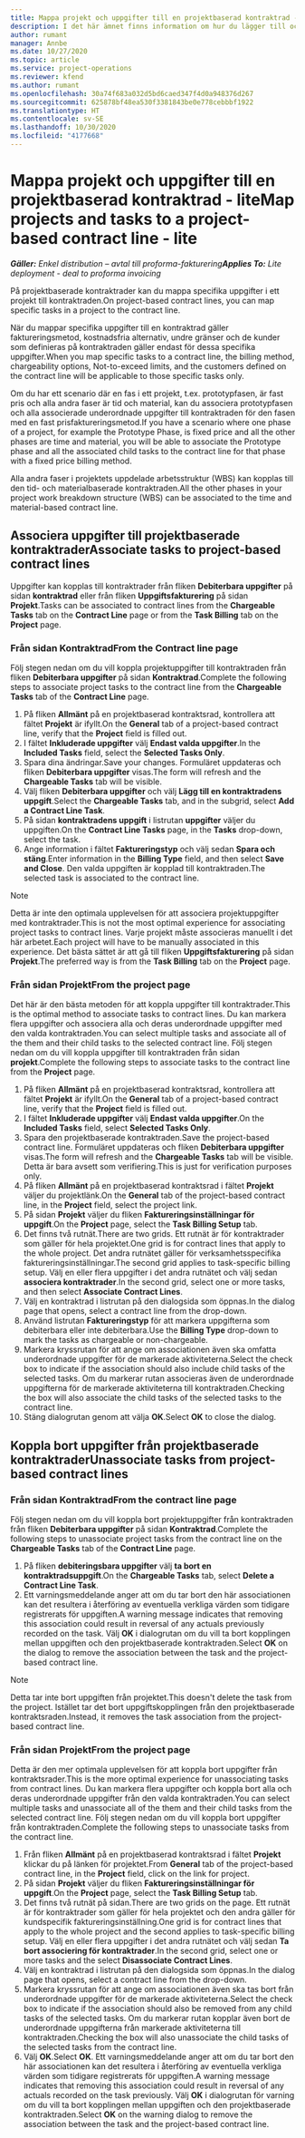 ```yaml
---
title: Mappa projekt och uppgifter till en projektbaserad kontraktrad - lite
description: I det här ämnet finns information om hur du lägger till och tar bort projekt och uppgifter på en kontraktrad.
author: rumant
manager: Annbe
ms.date: 10/27/2020
ms.topic: article
ms.service: project-operations
ms.reviewer: kfend
ms.author: rumant
ms.openlocfilehash: 30a74f683a032d5bd6caed347f4d0a948376d267
ms.sourcegitcommit: 625878bf48ea530f3381843be0e778cebbbf1922
ms.translationtype: HT
ms.contentlocale: sv-SE
ms.lasthandoff: 10/30/2020
ms.locfileid: "4177668"
---
```

# <a name="map-projects-and-tasks-to-a-project-based-contract-line---lite"></a><span data-ttu-id="29a03-103">Mappa projekt och uppgifter till en projektbaserad kontraktrad - lite</span><span class="sxs-lookup"><span data-stu-id="29a03-103">Map projects and tasks to a project-based contract line - lite</span></span>

<span data-ttu-id="29a03-104">_**Gäller:** Enkel distribution – avtal till proforma-fakturering_</span><span class="sxs-lookup"><span data-stu-id="29a03-104">_**Applies To:** Lite deployment - deal to proforma invoicing_</span></span>

<span data-ttu-id="29a03-105">På projektbaserade kontraktrader kan du mappa specifika uppgifter i ett projekt till kontraktraden.</span><span class="sxs-lookup"><span data-stu-id="29a03-105">On project-based contract lines, you can map specific tasks in a project to the contract line.</span></span>

<span data-ttu-id="29a03-106">När du mappar specifika uppgifter till en kontraktrad gäller faktureringsmetod, kostnadsfria alternativ, undre gränser och de kunder som definieras på kontraktraden gäller endast för dessa specifika uppgifter.</span><span class="sxs-lookup"><span data-stu-id="29a03-106">When you map specific tasks to a contract line, the billing method, chargeability options, Not-to-exceed limits, and the customers defined on the contract line will be applicable to those specific tasks only.</span></span>

<span data-ttu-id="29a03-107">Om du har ett scenario där en fas i ett projekt, t.ex. prototypfasen, är fast pris och alla andra faser är tid och material, kan du associera prototypfasen och alla associerade underordnade uppgifter till kontraktraden för den fasen med en fast prisfaktureringsmetod.</span><span class="sxs-lookup"><span data-stu-id="29a03-107">If you have a scenario where one phase of a project, for example the Prototype Phase, is fixed price and all the other phases are time and material, you will be able to associate the Prototype phase and all the associated child tasks to the contract line for that phase with a fixed price billing method.</span></span>

<span data-ttu-id="29a03-108">Alla andra faser i projektets uppdelade arbetsstruktur (WBS) kan kopplas till den tid- och materialbaserade kontraktraden.</span><span class="sxs-lookup"><span data-stu-id="29a03-108">All the other phases in your project work breakdown structure (WBS) can be associated to the time and material-based contract line.</span></span>

## <a name="associate-tasks-to-project-based-contract-lines"></a><span data-ttu-id="29a03-109">Associera uppgifter till projektbaserade kontraktrader</span><span class="sxs-lookup"><span data-stu-id="29a03-109">Associate tasks to project-based contract lines</span></span>

<span data-ttu-id="29a03-110">Uppgifter kan kopplas till kontraktrader från fliken **Debiterbara uppgifter** på sidan **kontraktrad** eller från fliken **Uppgiftsfakturering** på sidan **Projekt**.</span><span class="sxs-lookup"><span data-stu-id="29a03-110">Tasks can be associated to contract lines from the **Chargeable Tasks** tab on the **Contract Line** page or from the **Task Billing** tab on the **Project** page.</span></span>

### <a name="from-the-contract-line-page"></a><span data-ttu-id="29a03-111">Från sidan Kontraktrad</span><span class="sxs-lookup"><span data-stu-id="29a03-111">From the Contract line page</span></span>

<span data-ttu-id="29a03-112">Följ stegen nedan om du vill koppla projektuppgifter till kontraktraden från fliken **Debiterbara uppgifter** på sidan **Kontraktrad**.</span><span class="sxs-lookup"><span data-stu-id="29a03-112">Complete the following steps to associate project tasks to the contract line from the **Chargeable Tasks** tab of the **Contract Line** page.</span></span>

1. <span data-ttu-id="29a03-113">På fliken **Allmänt** på en projektbaserad kontraktsrad, kontrollera att fältet **Projekt** är ifyllt.</span><span class="sxs-lookup"><span data-stu-id="29a03-113">On the **General** tab of a project-based contract line, verify that the **Project** field is filled out.</span></span>
2. <span data-ttu-id="29a03-114">I fältet **Inkluderade uppgifter** välj **Endast valda uppgifter**.</span><span class="sxs-lookup"><span data-stu-id="29a03-114">In the **Included Tasks** field, select the **Selected Tasks Only**.</span></span>
3. <span data-ttu-id="29a03-115">Spara dina ändringar.</span><span class="sxs-lookup"><span data-stu-id="29a03-115">Save your changes.</span></span> <span data-ttu-id="29a03-116">Formuläret uppdateras och fliken **Debiterbara uppgifter** visas.</span><span class="sxs-lookup"><span data-stu-id="29a03-116">The form will refresh and the **Chargeable Tasks** tab will be visible.</span></span>
4. <span data-ttu-id="29a03-117">Välj fliken **Debiterbara uppgifter** och välj **Lägg till en kontraktradens uppgift**.</span><span class="sxs-lookup"><span data-stu-id="29a03-117">Select the **Chargeable Tasks** tab, and in the subgrid, select **Add a Contract Line Task**.</span></span>
5. <span data-ttu-id="29a03-118">På sidan **kontraktradens uppgift** i listrutan **uppgifter** väljer du uppgiften.</span><span class="sxs-lookup"><span data-stu-id="29a03-118">On the **Contract Line Tasks** page, in the **Tasks** drop-down, select the task.</span></span> 
6. <span data-ttu-id="29a03-119">Ange information i fältet **Faktureringstyp** och välj sedan **Spara och stäng**.</span><span class="sxs-lookup"><span data-stu-id="29a03-119">Enter information in the **Billing Type** field, and then select **Save and Close**.</span></span> <span data-ttu-id="29a03-120">Den valda uppgiften är kopplad till kontraktraden.</span><span class="sxs-lookup"><span data-stu-id="29a03-120">The selected task is associated to the contract line.</span></span>

> [!NOTE]
> <span data-ttu-id="29a03-121">Detta är inte den optimala upplevelsen för att associera projektuppgifter med kontraktrader.</span><span class="sxs-lookup"><span data-stu-id="29a03-121">This is not the most optimal experience for associating project tasks to contract lines.</span></span> <span data-ttu-id="29a03-122">Varje projekt måste associeras manuellt i det här arbetet.</span><span class="sxs-lookup"><span data-stu-id="29a03-122">Each project will have to be manually associated in this experience.</span></span> <span data-ttu-id="29a03-123">Det bästa sättet är att gå till fliken **Uppgiftsfakturering** på sidan **Projekt**.</span><span class="sxs-lookup"><span data-stu-id="29a03-123">The preferred way is from the **Task Billing** tab on the **Project** page.</span></span>

### <a name="from-the-project-page"></a><span data-ttu-id="29a03-124">Från sidan Projekt</span><span class="sxs-lookup"><span data-stu-id="29a03-124">From the project page</span></span>

<span data-ttu-id="29a03-125">Det här är den bästa metoden för att koppla uppgifter till kontraktrader.</span><span class="sxs-lookup"><span data-stu-id="29a03-125">This is the optimal method to associate tasks to contract lines.</span></span> <span data-ttu-id="29a03-126">Du kan markera flera uppgifter och associera alla och deras underordnade uppgifter med den valda kontraktraden.</span><span class="sxs-lookup"><span data-stu-id="29a03-126">You can select multiple tasks and associate all of the them and their child tasks to the selected contract line.</span></span> <span data-ttu-id="29a03-127">Följ stegen nedan om du vill koppla uppgifter till kontraktraden från sidan **projekt**.</span><span class="sxs-lookup"><span data-stu-id="29a03-127">Complete the following steps to associate tasks to the contract line from the **Project** page.</span></span>

1. <span data-ttu-id="29a03-128">På fliken **Allmänt** på en projektbaserad kontraktsrad, kontrollera att fältet **Projekt** är ifyllt.</span><span class="sxs-lookup"><span data-stu-id="29a03-128">On the **General** tab of a project-based contract line, verify that the **Project** field is filled out.</span></span>
2. <span data-ttu-id="29a03-129">I fältet **Inkluderade uppgifter** välj **Endast valda uppgifter**.</span><span class="sxs-lookup"><span data-stu-id="29a03-129">On the **Included Tasks** field, select **Selected Tasks Only**.</span></span>
3. <span data-ttu-id="29a03-130">Spara den projektbaserade kontraktraden.</span><span class="sxs-lookup"><span data-stu-id="29a03-130">Save the project-based contract line.</span></span> <span data-ttu-id="29a03-131">Formuläret uppdateras och fliken **Debiterbara uppgifter** visas.</span><span class="sxs-lookup"><span data-stu-id="29a03-131">The form will refresh and the **Chargeable Tasks** tab will be visible.</span></span> <span data-ttu-id="29a03-132">Detta är bara avsett som verifiering.</span><span class="sxs-lookup"><span data-stu-id="29a03-132">This is just for verification purposes only.</span></span>
4. <span data-ttu-id="29a03-133">På fliken **Allmänt** på en projektbaserad kontraktsrad i fältet **Projekt** väljer du projektlänk.</span><span class="sxs-lookup"><span data-stu-id="29a03-133">On the **General** tab of the project-based contract line, in the **Project** field, select the project link.</span></span>
5. <span data-ttu-id="29a03-134">På sidan **Projekt** väljer du fliken **Faktureringsinställningar för uppgift**.</span><span class="sxs-lookup"><span data-stu-id="29a03-134">On the **Project** page, select the **Task Billing Setup** tab.</span></span>
6. <span data-ttu-id="29a03-135">Det finns två rutnät.</span><span class="sxs-lookup"><span data-stu-id="29a03-135">There are two grids.</span></span> <span data-ttu-id="29a03-136">Ett rutnät är för kontraktrader som gäller för hela projektet.</span><span class="sxs-lookup"><span data-stu-id="29a03-136">One grid is for contract lines that apply to the whole project.</span></span> <span data-ttu-id="29a03-137">Det andra rutnätet gäller för verksamhetsspecifika faktureringsinställningar.</span><span class="sxs-lookup"><span data-stu-id="29a03-137">The second grid applies to task-specific billing setup.</span></span> <span data-ttu-id="29a03-138">Välj en eller flera uppgifter i det andra rutnätet och välj sedan **associera kontraktrader**.</span><span class="sxs-lookup"><span data-stu-id="29a03-138">In the second grid, select one or more tasks, and then select **Associate Contract Lines**.</span></span>
7. <span data-ttu-id="29a03-139">Välj en kontraktrad i listrutan på den dialogsida som öppnas.</span><span class="sxs-lookup"><span data-stu-id="29a03-139">In the dialog page that opens, select a contract line from the drop-down.</span></span>
8. <span data-ttu-id="29a03-140">Använd listrutan **Faktureringstyp** för att markera uppgifterna som debiterbara eller inte debiterbara.</span><span class="sxs-lookup"><span data-stu-id="29a03-140">Use the **Billing Type** drop-down to mark the tasks as chargeable or non-chargeable.</span></span>
9. <span data-ttu-id="29a03-141">Markera kryssrutan för att ange om associationen även ska omfatta underordnade uppgifter för de markerade aktiviteterna.</span><span class="sxs-lookup"><span data-stu-id="29a03-141">Select the check box to indicate if the association should also include child tasks of the selected tasks.</span></span> <span data-ttu-id="29a03-142">Om du markerar rutan associeras även de underordnade uppgifterna för de markerade aktiviteterna till kontraktraden.</span><span class="sxs-lookup"><span data-stu-id="29a03-142">Checking the box will also associate the child tasks of the selected tasks to the contract line.</span></span>
10. <span data-ttu-id="29a03-143">Stäng dialogrutan genom att välja **OK**.</span><span class="sxs-lookup"><span data-stu-id="29a03-143">Select **OK** to close the dialog.</span></span>

## <a name="unassociate-tasks-from-project-based-contract-lines"></a><span data-ttu-id="29a03-144">Koppla bort uppgifter från projektbaserade kontraktrader</span><span class="sxs-lookup"><span data-stu-id="29a03-144">Unassociate tasks from project-based contract lines</span></span>

### <a name="from-the-contract-line-page"></a><span data-ttu-id="29a03-145">Från sidan Kontraktrad</span><span class="sxs-lookup"><span data-stu-id="29a03-145">From the contract line page</span></span>

<span data-ttu-id="29a03-146">Följ stegen nedan om du vill koppla bort projektuppgifter från kontraktraden från fliken **Debiterbara uppgifter** på sidan **Kontraktrad**.</span><span class="sxs-lookup"><span data-stu-id="29a03-146">Complete the following steps to unassociate project tasks from the contract line on the **Chargeable Tasks** tab of the **Contract Line** page.</span></span>

1. <span data-ttu-id="29a03-147">På fliken **debiteringsbara uppgifter** välj **ta bort en kontraktradsuppgift**.</span><span class="sxs-lookup"><span data-stu-id="29a03-147">On the **Chargeable Tasks** tab, select **Delete a Contract Line Task**.</span></span>
2. <span data-ttu-id="29a03-148">Ett varningsmeddelande anger att om du tar bort den här associationen kan det resultera i återföring av eventuella verkliga värden som tidigare registrerats för uppgiften.</span><span class="sxs-lookup"><span data-stu-id="29a03-148">A warning message indicates that removing this association could result in reversal of any actuals previously recorded on the task.</span></span> <span data-ttu-id="29a03-149">Välj **OK** i dialogrutan om du vill ta bort kopplingen mellan uppgiften och den projektbaserade kontraktraden.</span><span class="sxs-lookup"><span data-stu-id="29a03-149">Select **OK** on the dialog to remove the association between the task and the project-based contract line.</span></span> 

> [!NOTE]
> <span data-ttu-id="29a03-150">Detta tar inte bort uppgiften från projektet.</span><span class="sxs-lookup"><span data-stu-id="29a03-150">This doesn't delete the task from the project.</span></span> <span data-ttu-id="29a03-151">Istället tar det bort uppgiftskopplingen från den projektbaserade kontraktsraden.</span><span class="sxs-lookup"><span data-stu-id="29a03-151">Instead, it removes the task association from the project-based contract line.</span></span>

### <a name="from-the-project-page"></a><span data-ttu-id="29a03-152">Från sidan Projekt</span><span class="sxs-lookup"><span data-stu-id="29a03-152">From the project page</span></span>

<span data-ttu-id="29a03-153">Detta är den mer optimala upplevelsen för att koppla bort uppgifter från kontraktsrader.</span><span class="sxs-lookup"><span data-stu-id="29a03-153">This is the more optimal experience for unassociating tasks from contract lines.</span></span> <span data-ttu-id="29a03-154">Du kan markera flera uppgifter och koppla bort alla och deras underordnade uppgifter från den valda kontraktraden.</span><span class="sxs-lookup"><span data-stu-id="29a03-154">You can select multiple tasks and unassociate all of the them and their child tasks from the selected contract line.</span></span> <span data-ttu-id="29a03-155">Följ stegen nedan om du vill koppla bort uppgifter från kontraktraden.</span><span class="sxs-lookup"><span data-stu-id="29a03-155">Complete the following steps to unassociate tasks from the contract line.</span></span>

1. <span data-ttu-id="29a03-156">Från fliken **Allmänt** på en projektbaserad kontraktsrad i fältet **Projekt** klickar du på länken för projektet.</span><span class="sxs-lookup"><span data-stu-id="29a03-156">From **General** tab of the project-based contract line, in the **Project** field, click on the link for project.</span></span>
2. <span data-ttu-id="29a03-157">På sidan **Projekt** väljer du fliken **Faktureringsinställningar för uppgift**.</span><span class="sxs-lookup"><span data-stu-id="29a03-157">On the **Project** page, select the **Task Billing Setup** tab.</span></span>
3. <span data-ttu-id="29a03-158">Det finns två rutnät på sidan.</span><span class="sxs-lookup"><span data-stu-id="29a03-158">There are two grids on the page.</span></span> <span data-ttu-id="29a03-159">Ett rutnät är för kontraktrader som gäller för hela projektet och den andra gäller för kundspecifik faktureringsinställning.</span><span class="sxs-lookup"><span data-stu-id="29a03-159">One grid is for contract lines that apply to the whole project and the second applies to task-specific billing setup.</span></span> <span data-ttu-id="29a03-160">Välj en eller flera uppgifter i det andra rutnätet och välj sedan **Ta bort associering för kontraktrader**.</span><span class="sxs-lookup"><span data-stu-id="29a03-160">In the second grid, select one or more tasks and the select **Disassociate Contract Lines**.</span></span>
4. <span data-ttu-id="29a03-161">Välj en kontraktrad i listrutan på den dialogsida som öppnas.</span><span class="sxs-lookup"><span data-stu-id="29a03-161">In the  dialog page that opens, select a contract line from the drop-down.</span></span>
5. <span data-ttu-id="29a03-162">Markera kryssrutan för att ange om associationen även ska tas bort från underordnade uppgifter för de markerade aktiviteterna.</span><span class="sxs-lookup"><span data-stu-id="29a03-162">Select the check box to indicate if the association should also be removed from any child tasks of the selected tasks.</span></span> <span data-ttu-id="29a03-163">Om du markerar rutan kopplar även bort de underordnade uppgifterna från markerade aktiviteterna till kontraktraden.</span><span class="sxs-lookup"><span data-stu-id="29a03-163">Checking the box will also unassociate the child tasks of the selected tasks from the contract line.</span></span>
6. <span data-ttu-id="29a03-164">Välj **OK**.</span><span class="sxs-lookup"><span data-stu-id="29a03-164">Select **OK**.</span></span> <span data-ttu-id="29a03-165">Ett varningsmeddelande anger att om du tar bort den här associationen kan det resultera i återföring av eventuella verkliga värden som tidigare registrerats för uppgiften.</span><span class="sxs-lookup"><span data-stu-id="29a03-165">A warning message indicates that removing this association could result in reversal of any actuals recorded on the task previously.</span></span> <span data-ttu-id="29a03-166">Välj **OK** i dialogrutan för varning om du vill ta bort kopplingen mellan uppgiften och den projektbaserade kontraktraden.</span><span class="sxs-lookup"><span data-stu-id="29a03-166">Select **OK** on the warning dialog to remove the association between the task and the project-based contract line.</span></span>
